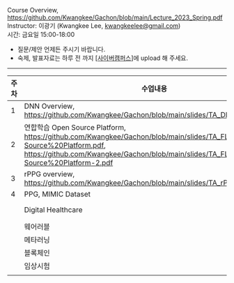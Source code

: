 Course Overview, https://github.com/Kwangkee/Gachon/blob/main/Lecture_2023_Spring.pdf  
Instructor: 이광기 (Kwangkee Lee, kwangkeelee@gmail.com)  
시간: 금요일 15:00-18:00  
- 질문/제안 언제든 주시기 바랍니다.
- 숙제, 발표자료는 하루 전 까지 [[사이버캠퍼스](https://cyber.gachon.ac.kr/course/view.php?id=85330)]에 upload 해 주세요.

***
|주차|수업내용|참고|실습_________________________________________________________________|
|---|---|---|---|
|1|DNN Overview, https://github.com/Kwangkee/Gachon/blob/main/slides/TA_DL_overview.pdf||PyTorch 설치, Tutorial/Sample code, [Add Install Guide]|
|2|연합학습 Open Source Platform, https://github.com/Kwangkee/Gachon/blob/main/slides/TA_FL%20Open-Source%20Platform.pdf, https://github.com/Kwangkee/Gachon/blob/main/slides/TA_FL%20Open-Source%20Platform-2.pdf|https://github.com/Kwangkee/FL|Flower/FedML 설치, Tutorial/Sample code, [Add Install Guide]|
|3|rPPG overview, https://github.com/Kwangkee/Gachon/blob/main/slides/TA_rPPG_Overview.pdf|https://github.com/Kwangkee/rPPG|
|4|PPG, MIMIC Dataset 
||Digital Healthcare|https://github.com/Kwangkee/Digital-Healthcare|
||웨어러블
||메타러닝
||블록체인
||임상시험
||


